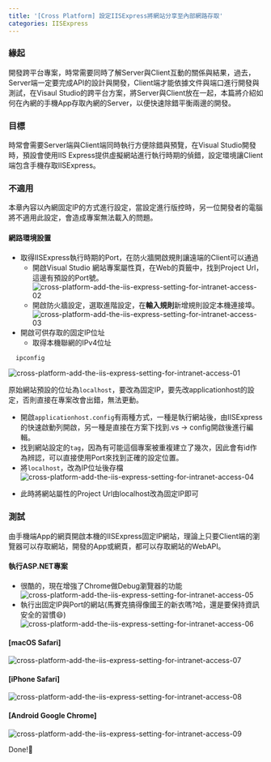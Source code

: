 ```yaml
---
title: '[Cross Platform] 設定IISExpress將網站分享至內部網路存取'
categories: IISExpress
---
```


### 緣起
開發跨平台專案，時常需要同時了解Server與Client互動的關係與結果，過去，Server端一定要完成API的設計與開發，Client端才能依據文件與端口進行開發與測試，在Visaul Studio的跨平台方案，將Server與Client放在一起，本篇將介紹如何在內網的手機App存取內網的Server，以便快速除錯平衡兩邊的開發。

### 目標
時常會需要Server端與Client端同時執行方便除錯與預覽，在Visual Studio開發時，預設會使用IIS Express提供虛擬網站進行執行時期的偵錯，設定環境讓Client端包含手機存取IISExpress。

### 不適用
本章內容以內網固定IP的方式進行設定，當設定進行版控時，另一位開發者的電腦將不適用此設定，會造成專案無法載入的問題。

#### 網路環境設置
* 取得IISExpress執行時期的Port，在防火牆開啟規則讓遠端的Client可以通過
  - 開啟Visual Studio 網站專案屬性頁，在Web的頁籤中，找到Project Url，這邊有預設的Port號。
   ![cross-platform-add-the-iis-express-setting-for-intranet-access-02](/images/2018/05/cross-platform-add-the-iis-express-setting-for-intranet-access-02.png)
  - 開啟防火牆設定，選取進階設定，在**輸入規則**新增規則設定本機連接埠。
    ![cross-platform-add-the-iis-express-setting-for-intranet-access-03](/images/2018/05/cross-platform-add-the-iis-express-setting-for-intranet-access-03.png)
* 開啟可供存取的固定IP位址
  - 取得本機聯網的IPv4位址
```bash
  ipconfig
```
![cross-platform-add-the-iis-express-setting-for-intranet-access-01](/images/2018/05/cross-platform-add-the-iis-express-setting-for-intranet-access-01.png)

  原始網站預設的位址為```localhost```，要改為固定IP，要先改applicationhost的設定，否則直接在專案改會出錯，無法更動。
  - 開啟```applicationhost.config```有兩種方式，一種是執行網站後，由IISExpress的快速啟動列開啟，另一種是直接在方案下找到.vs -> config開啟後進行編輯。
  - 找到網站設定的```tag```，因為有可能這個專案被重複建立了幾次，因此會有id作為辨認，可以直接使用Port來找到正確的設定位置。
  - 將```localhost```，改為IP位址後存檔
    ![cross-platform-add-the-iis-express-setting-for-intranet-access-04](/images/2018/05/cross-platform-add-the-iis-express-setting-for-intranet-access-04.png)
* 此時將網站屬性的Project Url由localhost改為固定IP即可

### 測試
由手機端App的網頁開啟本機的IISExpress固定IP網站，理論上只要Client端的瀏覽器可以存取網站，開發的App或網頁，都可以存取網站的WebAPI。
#### 執行ASP.NET專案
* 很酷的，現在增強了Chrome做Debug瀏覽器的功能
![cross-platform-add-the-iis-express-setting-for-intranet-access-05](/images/2018/05/cross-platform-add-the-iis-express-setting-for-intranet-access-05.png)
* 執行出固定IP與Port的網站(馬賽克搞得像國王的新衣嗎?哈，還是要保持資訊安全的習慣😄)
  ![cross-platform-add-the-iis-express-setting-for-intranet-access-06](/images/2018/05/cross-platform-add-the-iis-express-setting-for-intranet-access-06.png)
#### [macOS Safari]
![cross-platform-add-the-iis-express-setting-for-intranet-access-07](/images/2018/05/cross-platform-add-the-iis-express-setting-for-intranet-access-07.png)
#### [iPhone Safari]
![cross-platform-add-the-iis-express-setting-for-intranet-access-08](/images/2018/05/cross-platform-add-the-iis-express-setting-for-intranet-access-08.png)
#### [Android Google Chrome]
![cross-platform-add-the-iis-express-setting-for-intranet-access-09](/images/2018/05/cross-platform-add-the-iis-express-setting-for-intranet-access-09.png)

Done!:metal:
